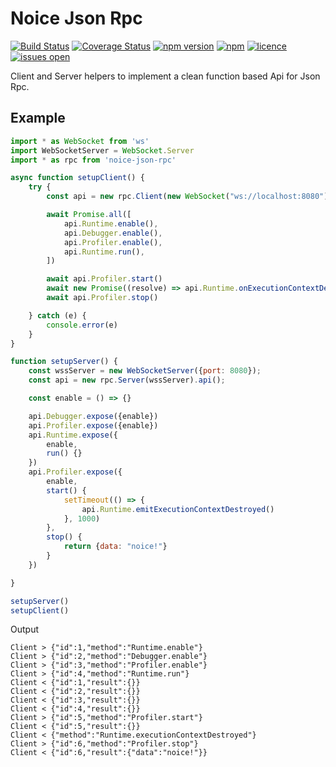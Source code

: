 # Noice Json Rpc
[![Build Status](https://img.shields.io/travis/nojvek/noice-json-rpc/master.svg)](https://travis-ci.org/nojvek/noice-json-rpc)
[![Coverage Status](https://img.shields.io/coveralls/nojvek/noice-json-rpc/master.svg)](https://coveralls.io/github/nojvek/noice-json-rpc?branch=master)
[![npm version](https://img.shields.io/npm/v/noice-json-rpc.svg)](https://www.npmjs.com/package/noice-json-rpc)
[![npm](https://img.shields.io/npm/dt/express.svg?maxAge=2592000)](https://www.npmjs.com/package/noice-json-rpc)
[![licence](https://img.shields.io/npm/l/express.svg?maxAge=2592000)](https://github.com/nojvek/noice-json-rpc)
[![issues open](https://img.shields.io/github/issues/nojvek/noice-json-rpc.svg?maxAge=2592000)](https://github.com/nojvek/noice-json-rpc/issues)

Client and Server helpers to implement a clean function based Api for Json Rpc.

## Example

```js
import * as WebSocket from 'ws'
import WebSocketServer = WebSocket.Server
import * as rpc from 'noice-json-rpc'

async function setupClient() {
    try {
        const api = new rpc.Client(new WebSocket("ws://localhost:8080"), {logConsole: true}).api()

        await Promise.all([
            api.Runtime.enable(),
            api.Debugger.enable(),
            api.Profiler.enable(),
            api.Runtime.run(),
        ])

        await api.Profiler.start()
        await new Promise((resolve) => api.Runtime.onExecutionContextDestroyed(resolve)); // Wait for event
        await api.Profiler.stop()

    } catch (e) {
        console.error(e)
    }
}

function setupServer() {
    const wssServer = new WebSocketServer({port: 8080});
    const api = new rpc.Server(wssServer).api();

    const enable = () => {}

    api.Debugger.expose({enable})
    api.Profiler.expose({enable})
    api.Runtime.expose({
        enable,
        run() {}
    })
    api.Profiler.expose({
        enable,
        start() {
            setTimeout(() => {
                api.Runtime.emitExecutionContextDestroyed()
            }, 1000)
        },
        stop() {
            return {data: "noice!"}
        }
    })

}

setupServer()
setupClient()
```

Output

```
Client > {"id":1,"method":"Runtime.enable"}
Client > {"id":2,"method":"Debugger.enable"}
Client > {"id":3,"method":"Profiler.enable"}
Client > {"id":4,"method":"Runtime.run"}
Client < {"id":1,"result":{}}
Client < {"id":2,"result":{}}
Client < {"id":3,"result":{}}
Client < {"id":4,"result":{}}
Client > {"id":5,"method":"Profiler.start"}
Client < {"id":5,"result":{}}
Client < {"method":"Runtime.executionContextDestroyed"}
Client > {"id":6,"method":"Profiler.stop"}
Client < {"id":6,"result":{"data":"noice!"}}
```
